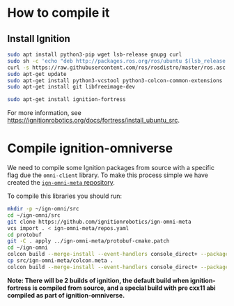 # How to compile it

## Install Ignition

```bash
sudo apt install python3-pip wget lsb-release gnupg curl
sudo sh -c 'echo "deb http://packages.ros.org/ros/ubuntu $(lsb_release -sc) main" > /etc/apt/sources.list.d/ros-latest.list'
curl -s https://raw.githubusercontent.com/ros/rosdistro/master/ros.asc | sudo apt-key add -
sudo apt-get update
sudo apt-get install python3-vcstool python3-colcon-common-extensions
sudo apt-get install git libfreeimage-dev

sudo apt-get install ignition-fortress
```

For more information, see https://ignitionrobotics.org/docs/fortress/install_ubuntu_src.

# Compile ignition-omniverse

We need to compile some Ignition packages from source with a specific flag due the `omni-client` library.
To make this process simple we have created the [`ign-omni-meta` repository](https://github.com/ignitionrobotics/ign-omni-meta).

To compile this libraries you should run:

```bash
mkdir -p ~/ign-omni/src
cd ~/ign-omni/src
git clone https://github.com/ignitionrobotics/ign-omni-meta
vcs import . < ign-omni-meta/repos.yaml
cd protobuf
git -C . apply ../ign-omni-meta/protobuf-cmake.patch
cd ~/ign-omni
colcon build --merge-install --event-handlers console_direct+ --packages-select protobuf
cp src/ign-omni-meta/colcon.meta .
colcon build --merge-install --event-handlers console_direct+ --packages-up-to ignition-omniverse1
```

**Note: There will be 2 builds of ignition, the default build when ignition-fortress is compiled from source, and a special build with pre cxx11 abi compiled as part of ignition-omniverse.**
